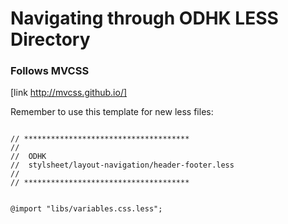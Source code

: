Navigating through ODHK LESS Directory
====


### Follows MVCSS
[link http://mvcss.github.io/]

Remember to use this template for new less files:

<code>
// *************************************
//
//  ODHK
//  stylsheet/layout-navigation/header-footer.less
//
// *************************************

@import "libs/variables.css.less";
</code>